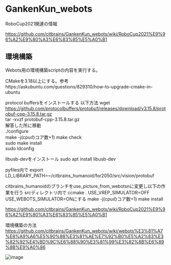 # GankenKun_webots

RoboCup2021関連の情報

https://github.com/citbrains/GankenKun_webots/wiki/RoboCup2021%E9%96%A2%E9%80%A3%E6%83%85%E5%A0%B1  

## 環境構築

Webots用の環境構築scriptの内容を実行する。

CMakeを3.18以上にする。参考https://askubuntu.com/questions/829310/how-to-upgrade-cmake-in-ubuntu

protocol buffersをインストールする
以下方法 
wget https://github.com/protocolbuffers/protobuf/releases/download/v3.15.8/protobuf-cpp-3.15.8.tar.gz  
tar -xvzf protobuf-cpp-3.15.8.tar.gz  
解答した所に移動  
./configure  
make -j(cpuのコア数+1)
make check  
sudo make install  
sudo ldconfig  

libusb-devをインストール 
sudo apt install libusb-dev 

pyfiles内で 
export LD_LIBRARY_PATH=~/citbrains_humanoid/for2050/src/vision/protobuf 
 
citbrains_humanoidのブランチをuse_picture_from_webotsnに変更し以下の作業を行う 
srcディレクトリ内で 
ccmake . 
USE_VREP_SIMULATOR=OFF 
USE_WEBOTS_SIMULATOR=ONにする 
make -j(cpuのコア数+1) 
make install 

https://github.com/citbrains/GankenKun_webots/wiki/RoboCup2021%E9%96%A2%E9%80%A3%E6%83%85%E5%A0%B1

環境構築の方法
https://github.com/citbrains/GankenKun_webots/wiki/webots%E3%81%A7%E8%A9%A6%E5%90%88%E3%81%AE%E7%92%B0%E5%A2%83%E3%82%92%E4%BD%9C%E6%88%90%E3%81%99%E3%82%8B%E6%89%8B%E9%A0%86

![image](https://user-images.githubusercontent.com/5755200/115998122-cc332400-a620-11eb-90d5-0e83166787e8.png)


